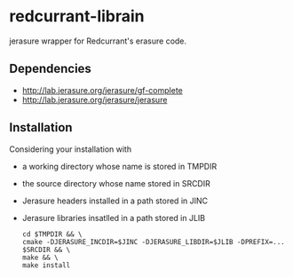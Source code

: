 # redcurrant-librain

jerasure wrapper for Redcurrant's erasure code.

## Dependencies

* http://lab.jerasure.org/jerasure/gf-complete
* http://lab.jerasure.org/jerasure/jerasure

## Installation

Considering your installation with
* a working directory whose name is stored in TMPDIR
* the source directory whose name stored in SRCDIR
* Jerasure headers installed in a path stored in JINC
* Jerasure libraries insatlled in a path stored in JLIB

  ```shell
  cd $TMPDIR && \
  cmake -DJERASURE_INCDIR=$JINC -DJERASURE_LIBDIR=$JLIB -DPREFIX=... $SRCDIR && \
  make && \
  make install
  ```
